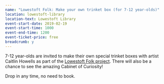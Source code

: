 ```yaml
---
name: "Lowestoft Folk: Make your own trinket box (for 7-12 year-olds)"
location: lowestoft-library
location-text: Lowestoft Library
event-start-date: 2019-02-19
event-start-time: 1000
event-end-time: 1200
event-ticket-price: free
breadcrumb: y
---
```


7-12 year-olds are invited to make their own special trinket boxes with artist Caitlin Howells as part of the [Lowestoft Folk project](https://www.suffolkartlink.org.uk/our-work/lowestoft-folk/). There will also be a chance to see the amazing Cabinet of Curiosity!

Drop in any time, no need to book.
